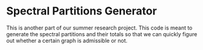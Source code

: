 # Spectral Partitions Generator

This is another part of our summer research project. This code is meant to generate the spectral partitions and their totals so that we can quickly figure out whether a certain graph is admissible or not.
